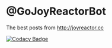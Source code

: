 # @GoJoyReactorBot
The best posts from http://joyreactor.cc

[![Codacy Badge](https://api.codacy.com/project/badge/Grade/49b1f0f6b63e47aa8a3cb14f7a5416d2)](https://www.codacy.com/manual/walkerus/joy-reactor-bot?utm_source=github.com&amp;utm_medium=referral&amp;utm_content=walkerus/joy-reactor-bot&amp;utm_campaign=Badge_Grade)
